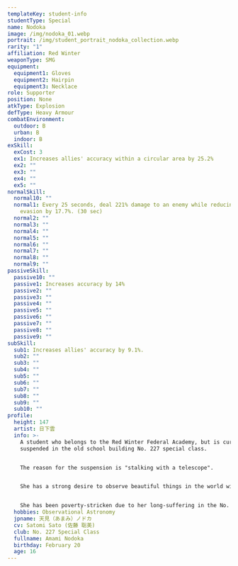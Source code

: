 ```yaml
---
templateKey: student-info
studentType: Special
name: Nodoka
image: /img/nodoka_01.webp
portrait: /img/student_portrait_nodoka_collection.webp
rarity: "1"
affiliation: Red Winter
weaponType: SMG
equipment:
  equipment1: Gloves
  equipment2: Hairpin
  equipment3: Necklace
role: Supporter
position: None
atkType: Explosion
defType: Heavy Armour
combatEnvironment:
  outdoor: B
  urban: B
  indoor: B
exSkill:
  exCost: 3
  ex1: Increases allies' accuracy within a circular area by 25.2%
  ex2: ""
  ex3: ""
  ex4: ""
  ex5: ""
normalSkill:
  normal10: ""
  normal1: Every 25 seconds, deal 221% damage to an enemy while reducing their
    evasion by 17.7%. (30 sec)
  normal2: ""
  normal3: ""
  normal4: ""
  normal5: ""
  normal6: ""
  normal7: ""
  normal8: ""
  normal9: ""
passiveSkill:
  passive10: ""
  passive1: Increases accuracy by 14%
  passive2: ""
  passive3: ""
  passive4: ""
  passive5: ""
  passive6: ""
  passive7: ""
  passive8: ""
  passive9: ""
subSkill:
  sub1: Increases allies' accuracy by 9.1%.
  sub2: ""
  sub3: ""
  sub4: ""
  sub5: ""
  sub6: ""
  sub7: ""
  sub8: ""
  sub9: ""
  sub10: ""
profile:
  height: 147
  artist: 日下雲
  info: >-
    A student who belongs to the Red Winter Federal Academy, but is currently
    suspended in the old school building No. 227 special class.


    The reason for the suspension is "stalking with a telescope".


    She has a strong desire to observe beautiful things in the world with her own eyes, and the teacher is one of them.


    She has been poverty-stricken due to her long-suffering in the No. 227 special class.
  hobbies: Observational Astronomy
  jpname: 天見（あまみ）ノドカ
  cv: Satomi Sato (佐藤 聡美)
  club: No. 227 Special Class
  fullname: Amami Nodoka
  birthday: February 20
  age: 16
---
```

